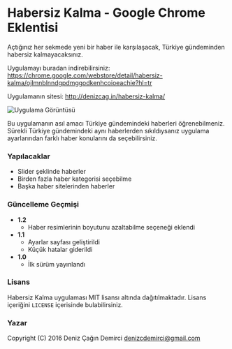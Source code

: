 # Habersiz Kalma - Google Chrome Eklentisi

Açtığınız her sekmede yeni bir haber ile karşılaşacak, Türkiye gündeminden habersiz kalmayacaksınız.

Uygulamayı buradan indirebilirsiniz: https://chrome.google.com/webstore/detail/habersiz-kalma/ojlmnblnndgpdmggodkenhcoioeachie?hl=tr

Uygulamanın sitesi: http://denizcag.in/habersiz-kalma/

![Uygulama Görüntüsü](http://i.imgur.com/W8a40JE.png)

Bu uygulamanın asıl amacı Türkiye gündemindeki haberleri öğrenebilmeniz. Sürekli Türkiye gündemindeki aynı haberlerden sıkıldıysanız uygulama ayarlarından farklı haber konularını da seçebilirsiniz.


### Yapılacaklar

* Slider şeklinde haberler
* Birden fazla haber kategorisi seçebilme
* Başka haber sitelerinden haberler


### Güncelleme Geçmişi

* **1.2**
  * Haber resimlerinin boyutunu azaltabilme seçeneği eklendi
* **1.1**
  * Ayarlar sayfası geliştirildi
  * Küçük hatalar giderildi
* **1.0**
  * İlk sürüm yayınlandı


### Lisans

Habersiz Kalma uygulaması MIT lisansı altında dağıtılmaktadır. Lisans içeriğini `LICENSE` içerisinde bulabilirsiniz.


### Yazar

Copyright (C) 2016  Deniz Çağın Demirci  <denizcdemirci@gmail.com>
